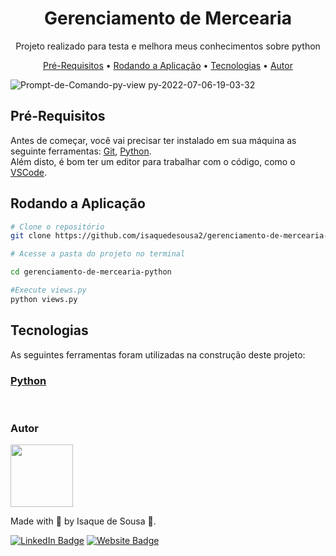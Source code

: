 <h1 align="center">Gerenciamento de Mercearia</h1>
<p align="center">Projeto realizado para testa e melhora meus conhecimentos sobre python<p>

<p align="center">
    <a href="#pre-requisitos">Pré-Requisitos</a> •
    <a href="#rodando-a-aplicacao">Rodando a Aplicação</a> •
    <a href="#tecnologias">Tecnologias</a> •
    <a href="#autor">Autor</a>
<p>

![Prompt-de-Comando-py-view py-2022-07-06-19-03-32](https://user-images.githubusercontent.com/72584838/177655513-2271093f-adac-4dbd-b2fa-ec1f44555129.gif)



<h3 id="pre-requisitos">

## Pré-Requisitos
</h3>
Antes de começar, você vai precisar ter instalado em sua máquina as seguinte ferramentas: <a href="https://git-scm.com" target="_blank">Git</a>, <a href="https://www.python.org/downloads/" target="_blank">Python</a>. <br>
Além disto, é bom ter um editor para trabalhar com o código, como o <a href="https://code.visualstudio.com/" target="_blank">VSCode</a>.

<h3 id="rodando-a-aplicacao">

## Rodando a Aplicação
</h3>

```bash
# Clone o repositório
git clone https://github.com/isaquedesousa2/gerenciamento-de-mercearia-python.git

# Acesse a pasta do projeto no terminal

cd gerenciamento-de-mercearia-python

#Execute views.py
python views.py
```

<h3 id="tecnologias">

## Tecnologias
</h3>
As seguintes ferramentas foram utilizadas na construção deste projeto:

### [Python](https://www.python.org/)

<br />

<h3 id="autor">Autor</h3>
<img src="https://avatars.githubusercontent.com/isaquedesousa2" height="100" />

Made with 💙 by Isaque de Sousa 👋.

[![LinkedIn Badge](https://img.shields.io/badge/LinkedIn-0077B5?style=for-the-badge&logo=linkedin&logoColor=white)](https://www.linkedin.com/in/isaque-de-sousa-675791216/) [![Website Badge](https://img.shields.io/badge/website-14141C?style=for-the-badge&logo=About.me&logoColor=white)](https://isaquedesousa.com.br/)